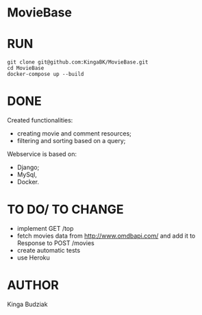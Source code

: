 # MovieBase
RUN
==
```
git clone git@github.com:KingaBK/MovieBase.git
cd MovieBase
docker-compose up --build
```

DONE
==
Created functionalities:
- creating movie and comment resources;
- filtering and sorting based on a query;

Webservice is based on:
- Django;
- MySql,
- Docker.

TO DO/ TO CHANGE
==
- implement GET /top
- fetch movies data from http://www.omdbapi.com/ and add it to Response to POST /movies
- create automatic tests
- use Heroku


AUTHOR
==
Kinga Budziak